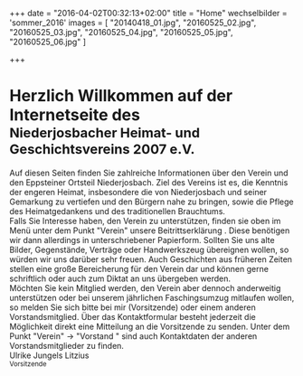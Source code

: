 +++
date = "2016-04-02T00:32:13+02:00"
title = "Home"
wechselbilder = 'sommer_2016'
images = [
    "20140418_01.jpg",
    "20160525_02.jpg",
    "20160525_03.jpg",
    "20160525_04.jpg",
    "20160525_05.jpg",
    "20160525_06.jpg"
]

+++

# Herzlich Willkommen auf der Internetseite des <br><small>Niederjosbacher Heimat- und Geschichtsvereins 2007 e.V.</small>

<div class="lead">
Auf diesen Seiten finden Sie zahlreiche Informationen über den Verein und den Eppsteiner Ortsteil Niederjosbach. Ziel des Vereins ist es, die Kenntnis der engeren Heimat, insbesondere die von Niederjosbach und seiner Gemarkung zu vertiefen und den Bürgern nahe zu bringen, sowie die Pflege des Heimatgedankens und des traditionellen Brauchtums.</div>

<div class="lead">
Falls Sie Interesse haben, den Verein zu unterstützen, finden sie oben im Menü unter dem Punkt "Verein" unsere Beitrittserklärung . Diese benötigen wir dann allerdings in unterschriebener Papierform. Sollten Sie uns alte Bilder, Gegenstände, Verträge oder Handwerkszeug übereignen wollen, so würden wir uns darüber sehr freuen. Auch Geschichten aus früheren Zeiten stellen eine große Bereicherung für den Verein dar und können gerne schriftlich oder auch zum Diktat an uns übergeben werden.</div>

<div class="lead">
Möchten Sie kein Mitglied werden, den Verein aber dennoch anderweitig unterstützen oder bei unserem jährlichen Faschingsumzug mitlaufen wollen, so melden Sie sich bitte bei mir (Vorsitzende) oder einem anderen Vorstandsmitglied. Über das Kontaktformular besteht jederzeit die Möglichkeit direkt eine Mitteilung an die Vorsitzende zu senden. Unter dem Punkt "Verein" -> "Vorstand " sind auch Kontaktdaten der anderen Vorstandsmitglieder zu finden.</div>

<div class="lead">
Ulrike Jungels Litzius <br> 
<small>Vorsitzende</small>
</div>